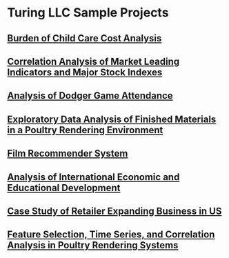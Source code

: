 # Turing LLC Sample Projects

## [Burden of Child Care Cost Analysis](https://github.com/turingllcconsulting/turingllcconsulting.github.io/tree/Child_Care_Cost)

## [Correlation Analysis of Market Leading Indicators and Major Stock Indexes](https://github.com/turingllcconsulting/turingllcconsulting.github.io/tree/Corr_Analysis_Market)

## [Analysis of Dodger Game Attendance](https://github.com/turingllcconsulting/turingllcconsulting.github.io/tree/Dodger_Game_Attn)

## [Exploratory Data Analysis of Finished Materials in a Poultry Rendering Environment](https://github.com/turingllcconsulting/turingllcconsulting.github.io/tree/EDA_Poultry_Rendering)

## [Film Recommender System](https://github.com/turingllcconsulting/turingllcconsulting.github.io/tree/Film_Recom)

## [Analysis of International Economic and Educational Development](https://github.com/turingllcconsulting/turingllcconsulting.github.io/tree/Intl_Econ_Dev)

## [Case Study of Retailer Expanding Business in US](https://github.com/turingllcconsulting/turingllcconsulting.github.io/tree/Retail_Expansion)

## [Feature Selection, Time Series, and Correlation Analysis in Poultry Rendering Systems](https://github.com/turingllcconsulting/turingllcconsulting.github.io/tree/Time_Series_Poultry_Rendering)

